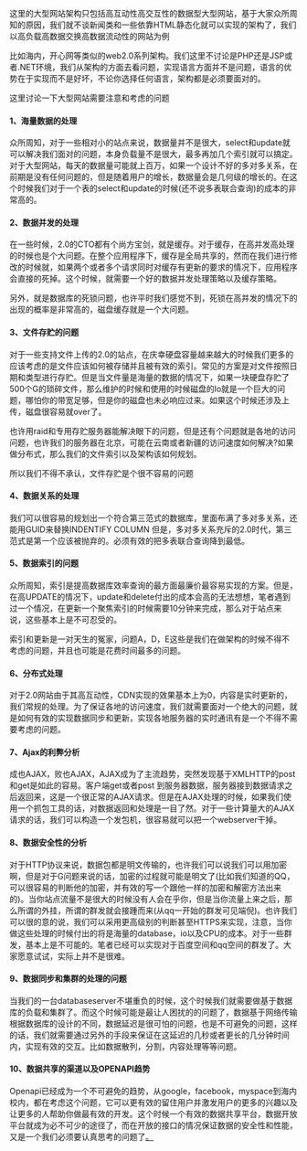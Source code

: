 这里的大型网站架构只包括高互动性高交互性的数据型大型网站，基于大家众所周知的原因，我们就不谈新闻类和一些依靠HTML静态化就可以实现的架构了，我们以高负载高数据交换高数据流动性的网站为例

比如海内，开心网等类似的web2.0系列架构。我们这里不讨论是PHP还是JSP或者.NET环境，我们从架构的方面去看问题，实现语言方面并不是问题，语言的优势在于实现而不是好坏，不论你选择任何语言，架构都是必须要面对的。

这里讨论一下大型网站需要注意和考虑的问题

#### 1、海量数据的处理

众所周知，对于一些相对小的站点来说，数据量并不是很大，select和update就可以解决我们面对的问题，本身负载量不是很大，最多再加几个索引就可以搞定。对于大型网站，每天的数据量可能就上百万，如果一个设计不好的多对多关系，在前期是没有任何问题的，但是随着用户的增长，数据量会是几何级的增长的。在这个时候我们对于一个表的select和update的时候\(还不说多表联合查询\)的成本的非常高的。

#### 2、数据并发的处理

在一些时候，2.0的CTO都有个尚方宝剑，就是缓存。对于缓存，在高并发高处理的时候也是个大问题。在整个应用程序下，缓存是全局共享的，然而在我们进行修改的时候就，如果两个或者多个请求同时对缓存有更新的要求的情况下，应用程序会直接的死掉。这个时候，就需要一个好的数据并发处理策略以及缓存策略。

另外，就是数据库的死锁问题，也许平时我们感觉不到，死锁在高并发的情况下的出现的概率是非常高的，磁盘缓存就是一个大问题。

#### 3、文件存贮的问题

对于一些支持文件上传的2.0的站点，在庆幸硬盘容量越来越大的时候我们更多的应该考虑的是文件应该如何被存储并且被有效的索引。常见的方案是对文件按照日期和类型进行存贮。但是当文件量是海量的数据的情况下，如果一块硬盘存贮了500个G的琐碎文件，那么维护的时候和使用的时候磁盘的Io就是一个巨大的问题，哪怕你的带宽足够，但是你的磁盘也未必响应过来。如果这个时候还涉及上传，磁盘很容易就over了。

也许用raid和专用存贮服务器能解决眼下的问题，但是还有个问题就是各地的访问问题，也许我们的服务器在北京，可能在云南或者新疆的访问速度如何解决?如果做分布式，那么我们的文件索引以及架构该如何规划。

所以我们不得不承认，文件存贮是个很不容易的问题

#### 4、数据关系的处理

我们可以很容易的规划出一个符合第三范式的数据库，里面布满了多对多关系，还能用GUID来替换INDENTIFY COLUMN 但是，多对多关系充斥的2.0时代，第三范式是第一个应该被抛弃的。必须有效的把多表联合查询降到最低。

#### 5、数据索引的问题

众所周知，索引是提高数据库效率查询的最方面最廉价最容易实现的方案。但是，在高UPDATE的情况下，update和delete付出的成本会高的无法想想，笔者遇到过一个情况，在更新一个聚焦索引的时候需要10分钟来完成，那么对于站点来说，这些基本上是不可忍受的。

索引和更新是一对天生的冤家，问题A，D，E这些是我们在做架构的时候不得不考虑的问题，并且也可能是花费时间最多的问题。

#### 6、分布式处理

对于2.0网站由于其高互动性，CDN实现的效果基本上为0，内容是实时更新的，我们常规的处理。为了保证各地的访问速度，我们就需要面对一个绝大的问题，就是如何有效的实现数据同步和更新，实现各地服务器的实时通讯有是一个不得不需要考虑的问题。

#### 7、Ajax的利弊分析

成也AJAX，败也AJAX，AJAX成为了主流趋势，突然发现基于XMLHTTP的post和get是如此的容易。客户端get或者post 到服务器数据，服务器接到数据请求之后返回来，这是一个很正常的AJAX请求。但是在AJAX处理的时候，如果我们使用一个抓包工具的话，对数据返回和处理是一目了然。对于一些计算量大的AJAX请求的话，我们可以构造一个发包机，很容易就可以把一个webserver干掉。

#### 8、数据安全性的分析

对于HTTP协议来说，数据包都是明文传输的，也许我们可以说我们可以用加密啊，但是对于G问题来说的话，加密的过程就可能是明文了\(比如我们知道的QQ，可以很容易的判断他的加密，并有效的写一个跟他一样的加密和解密方法出来的\)。当你站点流量不是很大的时候没有人会在乎你，但是当你流量上来之后，那么所谓的外挂，所谓的群发就会接踵而来\(从qq一开始的群发可见端倪\)。也许我们可以很的意的说，我们可以采用更高级别的判断甚至HTTPS来实现，注意，当你做这些处理的时候付出的将是海量的database，io以及CPU的成本。对于一些群发，基本上是不可能的。笔者已经可以实现对于百度空间和qq空间的群发了。大家愿意试试，实际上并不是很难。

#### 9、数据同步和集群的处理的问题

当我们的一台databaseserver不堪重负的时候，这个时候我们就需要做基于数据库的负载和集群了。而这个时候可能是最让人困扰的的问题了，数据基于网络传输根据数据库的设计的不同，数据延迟是很可怕的问题，也是不可避免的问题，这样的话，我们就需要通过另外的手段来保证在这延迟的几秒或者更长的几分钟时间内，实现有效的交互。比如数据散列，分割，内容处理等等问题。

#### 10、数据共享的渠道以及OPENAPI趋势

Openapi已经成为一个不可避免的趋势，从google，facebook，myspace到海内校内，都在考虑这个问题，它可以更有效的留住用户并激发用户的更多的兴趣以及让更多的人帮助你做最有效的开发。这个时候一个有效的数据共享平台，数据开放平台就成为必不可少的途径了，而在开放的接口的情况保证数据的安全性和性能，又是一个我们必须要认真思考的问题了[。](http://www.phpthinking.com/archives/489)

  


